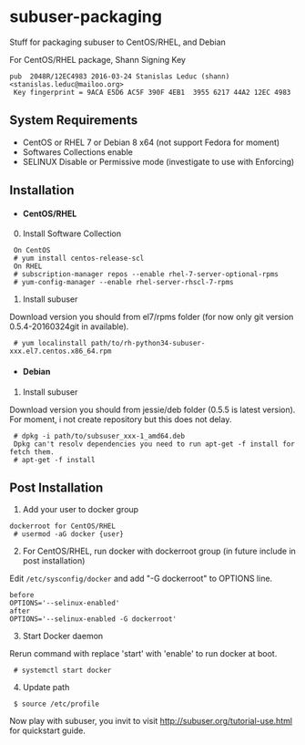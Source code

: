 # subuser-packaging
Stuff for packaging subuser to CentOS/RHEL, and Debian

For CentOS/RHEL package, Shann Signing Key
```
pub  2048R/12EC4983 2016-03-24 Stanislas Leduc (shann) <stanislas.leduc@mailoo.org>
 Key fingerprint = 9ACA E5D6 AC5F 390F 4EB1  3955 6217 44A2 12EC 4983
```

System Requirements
--------------------

 * CentOS or RHEL 7 or Debian 8 x64 (not support Fedora for moment)
 * Softwares Collections enable
 * SELINUX Disable or Permissive mode (investigate to use with Enforcing) 

Installation
------------
* #### CentOS/RHEL
0. Install Software Collection
```
 On CentOS
 # yum install centos-release-scl
 On RHEL
 # subscription-manager repos --enable rhel-7-server-optional-rpms
 # yum-config-manager --enable rhel-server-rhscl-7-rpms
```

1. Install subuser

Download version you should from el7/rpms folder (for now only git version 0.5.4-20160324git in available).

```
 # yum localinstall path/to/rh-python34-subuser-xxx.el7.centos.x86_64.rpm
```


* #### Debian
1. Install subuser

Download version you should from jessie/deb folder (0.5.5 is latest version).
For moment, i not create repository but this does not delay. 
````
 # dpkg -i path/to/subsuser_xxx-1_amd64.deb
 Dpkg can't resolv dependencies you need to run apt-get -f install for fetch them.
 # apt-get -f install
````

Post Installation
-----------------

1. Add your user to docker group
```
dockerroot for CentOS/RHEL
 # usermod -aG docker {user}
```

2. For CentOS/RHEL, run docker with dockerroot group (in future include in post installation)

Edit ``/etc/sysconfig/docker`` and add "-G dockerroot" to OPTIONS line.
```
before
OPTIONS='--selinux-enabled'
after
OPTIONS='--selinux-enabled -G dockerroot'
```
3. Start Docker daemon

Rerun command with replace 'start' with 'enable' to run docker at boot. 
```
 # systemctl start docker
```

4. Update path
```
 $ source /etc/profile
```

Now play with subuser, you invit to visit http://subuser.org/tutorial-use.html for quickstart guide.

